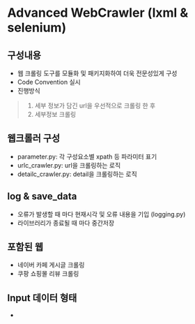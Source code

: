 # Advanced WebCrawler (lxml & selenium)

## 구성내용
 - 웹 크롤링 도구를 모듈화 및 패키지화하여 더욱 전문성있게 구성
 - Code Convention 실시
 - 진행방식
  > 1) 세부 정보가 담긴 url을 우선적으로 크롤링 한 후 
  > 2) 세부정보 크롤링

## 웹크롤러 구성
 - parameter.py: 각 구성요소별 xpath 등 파라미터 표기
 - urlc_crawler.py: url을 크롤링하는 로직
 - detailc_crawler.py: detail을 크롤링하는 로직

## log & save_data
 - 오류가 발생할 때 마다 현재시각 및 오류 내용을 기입 (logging.py)
 - 라이브러리가 종료될 때 마다 중간저장

## 포함된 웹
 - 네이버 카페 게시글 크롤링
 - 쿠팡 쇼핑몰 리뷰 크롤링

## Input 데이터 형태
 - 

